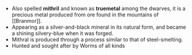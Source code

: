 - Also spelled **mithril** and known as **truemetal** among the dwarves, it is a precious metal produced from ore found in the mountains of [[Branmor]].  
- Appearing as a silver-and-black mineral in its natural form, and became a shining silvery-blue when it was forged.
- Mithral is produced through a process similar to that of steel-smelting.
- Hunted and sought after by Worms of all kinds